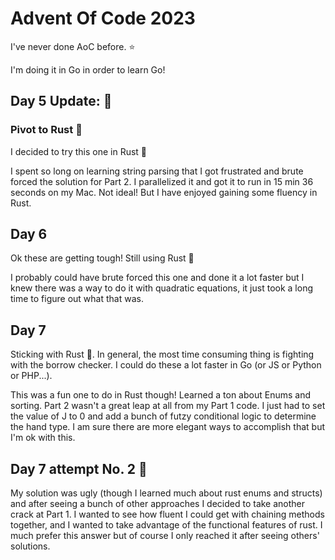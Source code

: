 # Advent Of Code 2023

I've never done AoC before. ⭐️

I'm doing it in Go in order to learn Go!

## Day 5 Update: 🦀

### Pivot to Rust 🦀

I decided to try this one in Rust 🦀

I spent so long on learning string parsing that I got frustrated and brute forced the solution for Part 2. I parallelized it and got it to run in 15 min 36 seconds on my Mac. Not ideal! But I have enjoyed gaining some fluency in Rust.

## Day 6

Ok these are getting tough! Still using Rust 🦀

I probably could have brute forced this one and done it a lot faster but I knew there was a way to do it with quadratic equations, it just took a long time to figure out what that was.

## Day 7

Sticking with Rust 🦀. In general, the most time consuming thing is fighting with the borrow checker. I could do these a lot faster in Go (or JS or Python or PHP...).

This was a fun one to do in Rust though! Learned a ton about Enums and sorting. Part 2 wasn't a great leap at all from my Part 1 code. I just had to set the value of J to 0 and add a bunch of futzy conditional logic to determine the hand type. I am sure there are more elegant ways to accomplish that but I'm ok with this.

## Day 7 attempt No. 2 🦀

My solution was ugly (though I learned much about rust enums and structs) and after seeing a bunch of other approaches I decided to take another crack at Part 1. I wanted to see how fluent I could get with chaining methods together, and I wanted to take advantage of the functional features of rust. I much prefer this answer but of course I only reached it after seeing others' solutions.
